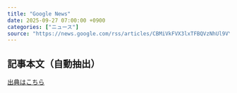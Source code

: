 ```yaml
---
title: "Google News"
date: 2025-09-27 07:00:00 +0900
categories: ["ニュース"]
source: "https://news.google.com/rss/articles/CBMiVkFVX3lxTFBQVzNhUl9VYVdvQmZQUHFhdmp6MmRramRTQTU1S0YyTFJ5WDc1R0dqMWNNX3VyNjh3N3Rpa0p4WnVtNjVvdjFaU3B2MXFMb2F5eDNHRWJn?oc=5"
---
```


## 記事本文（自動抽出）
<body class="y0K44d EA71Tc" id="readabilityBody"></body>

[出典はこちら](https://news.google.com/rss/articles/CBMiVkFVX3lxTFBQVzNhUl9VYVdvQmZQUHFhdmp6MmRramRTQTU1S0YyTFJ5WDc1R0dqMWNNX3VyNjh3N3Rpa0p4WnVtNjVvdjFaU3B2MXFMb2F5eDNHRWJn?oc=5)
